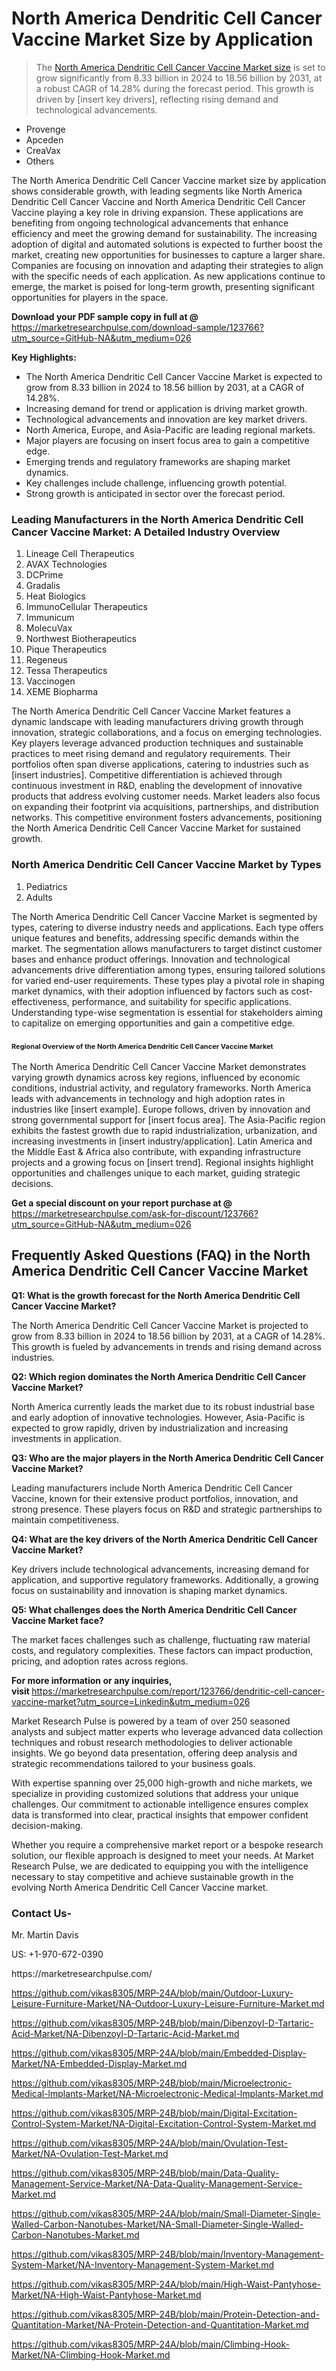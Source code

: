 <h1>North America Dendritic Cell Cancer Vaccine Market&nbsp;Size by Application</h1><blockquote><p>The <a href="https://marketresearchpulse.com/download-sample/123766?utm_source=GitHub-NA&amp;utm_medium=026">North America Dendritic Cell Cancer Vaccine Market size</a> is set to grow significantly from 8.33 billion in 2024 to 18.56 billion by 2031, at a robust CAGR of 14.28% during the forecast period. This growth is driven by [insert key drivers], reflecting rising demand and technological advancements.</p></blockquote><ul><li>Provenge<li> Apceden<li> CreaVax<li> Others</li></ul><p>The North America Dendritic Cell Cancer Vaccine market size by application shows considerable growth, with leading segments like North America Dendritic Cell Cancer Vaccine and North America Dendritic Cell Cancer Vaccine playing a key role in driving expansion. These applications are benefiting from ongoing technological advancements that enhance efficiency and meet the growing demand for sustainability. The increasing adoption of digital and automated solutions is expected to further boost the market, creating new opportunities for businesses to capture a larger share. Companies are focusing on innovation and adapting their strategies to align with the specific needs of each application. As new applications continue to emerge, the market is poised for long-term growth, presenting significant opportunities for players in the space.</p><p><strong>Download your PDF sample copy in full at @ </strong><a href="https://marketresearchpulse.com/download-sample/123766?utm_source=GitHub-NA&amp;utm_medium=026">https://marketresearchpulse.com/download-sample/123766?utm_source=GitHub-NA&amp;utm_medium=026</a></p><p><strong>Key Highlights: </strong></p><ul><li>The North America Dendritic Cell Cancer Vaccine Market is expected to grow from 8.33 billion in 2024 to 18.56 billion by 2031, at a CAGR of 14.28%.</li><li>Increasing demand for trend or application is driving market growth.</li><li>Technological advancements and innovation are key market drivers.</li><li>North America, Europe, and Asia-Pacific are leading regional markets.</li><li>Major players are focusing on insert focus area to gain a competitive edge.</li><li>Emerging trends and regulatory frameworks are shaping market dynamics.</li><li>Key challenges include challenge, influencing growth potential.</li><li>Strong growth is anticipated in sector over the forecast period.</li></ul><h3>Leading Manufacturers in the North America Dendritic Cell Cancer Vaccine Market: A Detailed Industry Overview</h3><ol><li>Lineage Cell Therapeutics</li><li>AVAX Technologies</li><li>DCPrime</li><li>Gradalis</li><li>Heat Biologics</li><li>ImmunoCellular Therapeutics</li><li>Immunicum</li><li>MolecuVax</li><li>Northwest Biotherapeutics</li><li>Pique Therapeutics</li><li>Regeneus</li><li>Tessa Therapeutics</li><li>Vaccinogen</li><li>XEME Biopharma</li></ol><div class="flex max-w-full flex-col flex-grow"><div class="min-h-8 text-message flex w-full flex-col items-end gap-2 whitespace-normal break-words [.text-message+&amp;]:mt-5" dir="auto" data-message-author-role="assistant" data-message-id="fd8432e4-4910-450d-b182-61b7bfb0a01f" data-message-model-slug="gpt-4o"><div class="flex w-full flex-col gap-1 empty:hidden first:pt-[3px]"><div class="markdown prose w-full break-words dark:prose-invert light"><p>The North America Dendritic Cell Cancer Vaccine Market features a dynamic landscape with leading manufacturers driving growth through innovation, strategic collaborations, and a focus on emerging technologies. Key players leverage advanced production techniques and sustainable practices to meet rising demand and regulatory requirements. Their portfolios often span diverse applications, catering to industries such as [insert industries]. Competitive differentiation is achieved through continuous investment in R&amp;D, enabling the development of innovative products that address evolving customer needs. Market leaders also focus on expanding their footprint via acquisitions, partnerships, and distribution networks. This competitive environment fosters advancements, positioning the North America Dendritic Cell Cancer Vaccine Market for sustained growth.</p></div></div></div></div><h3>North America Dendritic Cell Cancer Vaccine Market by Types</h3><ol><li>Pediatrics<li> Adults</li></ol><div class="flex max-w-full flex-col flex-grow"><div class="min-h-8 text-message flex w-full flex-col items-end gap-2 whitespace-normal break-words [.text-message+&amp;]:mt-5" dir="auto" data-message-author-role="assistant" data-message-id="084470be-0bb7-4664-bddf-5156b4f41249" data-message-model-slug="gpt-4o-mini"><div class="flex w-full flex-col gap-1 empty:hidden first:pt-[3px]"><div class="markdown prose w-full break-words dark:prose-invert light"><p>The North America Dendritic Cell Cancer Vaccine Market is segmented by types, catering to diverse industry needs and applications. Each type offers unique features and benefits, addressing specific demands within the market. The segmentation allows manufacturers to target distinct customer bases and enhance product offerings. Innovation and technological advancements drive differentiation among types, ensuring tailored solutions for varied end-user requirements. These types play a pivotal role in shaping market dynamics, with their adoption influenced by factors such as cost-effectiveness, performance, and suitability for specific applications. Understanding type-wise segmentation is essential for stakeholders aiming to capitalize on emerging opportunities and gain a competitive edge.</p></div></div></div></div><h3><span style="font-size: 11px;">Regional Overview of the North America Dendritic Cell Cancer Vaccine Market</span></h3><div class="flex max-w-full flex-col flex-grow"><div class="min-h-8 text-message flex w-full flex-col items-end gap-2 whitespace-normal break-words [.text-message+&amp;]:mt-5" dir="auto" data-message-author-role="assistant" data-message-id="e9038762-ce64-4e30-91c9-9bd413514231" data-message-model-slug="gpt-4o-mini"><div class="flex w-full flex-col gap-1 empty:hidden first:pt-[3px]"><div class="markdown prose w-full break-words dark:prose-invert light"><p>The North America Dendritic Cell Cancer Vaccine Market demonstrates varying growth dynamics across key regions, influenced by economic conditions, industrial activity, and regulatory frameworks. North America leads with advancements in technology and high adoption rates in industries like [insert example]. Europe follows, driven by innovation and strong governmental support for [insert focus area]. The Asia-Pacific region exhibits the fastest growth due to rapid industrialization, urbanization, and increasing investments in [insert industry/application]. Latin America and the Middle East &amp; Africa also contribute, with expanding infrastructure projects and a growing focus on [insert trend]. Regional insights highlight opportunities and challenges unique to each market, guiding strategic decisions.</p></div></div></div></div><p><strong>Get a special discount on your report purchase at @ </strong><a href="https://marketresearchpulse.com/ask-for-discount/123766?utm_source=GitHub-NA&amp;utm_medium=026">https://marketresearchpulse.com/ask-for-discount/123766?utm_source=GitHub-NA&amp;utm_medium=026</a></p><h2>Frequently Asked Questions (FAQ) in the North America Dendritic Cell Cancer Vaccine Market</h2><p><strong>Q1: What is the growth forecast for the North America Dendritic Cell Cancer Vaccine Market?</strong></p><p>The North America Dendritic Cell Cancer Vaccine Market is projected to grow from 8.33 billion in 2024 to 18.56 billion by 2031, at a CAGR of 14.28%. This growth is fueled by advancements in trends and rising demand across industries.</p><p><strong>Q2: Which region dominates the North America Dendritic Cell Cancer Vaccine Market?</strong></p><p>North America currently leads the market due to its robust industrial base and early adoption of innovative technologies. However, Asia-Pacific is expected to grow rapidly, driven by industrialization and increasing investments in application.</p><p><strong>Q3: Who are the major players in the North America Dendritic Cell Cancer Vaccine Market?</strong></p><p>Leading manufacturers include North America Dendritic Cell Cancer Vaccine, known for their extensive product portfolios, innovation, and strong presence. These players focus on R&amp;D and strategic partnerships to maintain competitiveness.</p><p><strong>Q4: What are the key drivers of the North America Dendritic Cell Cancer Vaccine Market?</strong></p><p>Key drivers include technological advancements, increasing demand for application, and supportive regulatory frameworks. Additionally, a growing focus on sustainability and innovation is shaping market dynamics.</p><p><strong>Q5: What challenges does the North America Dendritic Cell Cancer Vaccine Market face?</strong></p><p>The market faces challenges such as challenge, fluctuating raw material costs, and regulatory complexities. These factors can impact production, pricing, and adoption rates across regions.</p><p><strong>For more information or any inquiries, visit&nbsp;</strong><a href="https://marketresearchpulse.com/report/123766/dendritic-cell-cancer-vaccine-market?utm_source=Linkedin&utm_medium=026">https://marketresearchpulse.com/report/123766/dendritic-cell-cancer-vaccine-market?utm_source=Linkedin&utm_medium=026</a></p><p>Market Research Pulse is powered by a team of over 250 seasoned analysts and subject matter experts who leverage advanced data collection techniques and robust research methodologies to deliver actionable insights. We go beyond data presentation, offering deep analysis and strategic recommendations tailored to your business goals.</p><p>With expertise spanning over 25,000 high-growth and niche markets, we specialize in providing customized solutions that address your unique challenges. Our commitment to actionable intelligence ensures complex data is transformed into clear, practical insights that empower confident decision-making.</p><p>Whether you require a comprehensive market report or a bespoke research solution, our flexible approach is designed to meet your needs. At Market Research Pulse, we are dedicated to equipping you with the intelligence necessary to stay competitive and achieve sustainable growth in the evolving North America Dendritic Cell Cancer Vaccine market.</p><h3><strong>Contact Us-</strong></h3><p>Mr. Martin Davis</p><p>US: +1-970-672-0390</p><p>https://marketresearchpulse.com/</p><p><a href="https://github.com/vikas8305/MRP-24A/blob/main/Outdoor-Luxury-Leisure-Furniture-Market/NA-Outdoor-Luxury-Leisure-Furniture-Market.md">https://github.com/vikas8305/MRP-24A/blob/main/Outdoor-Luxury-Leisure-Furniture-Market/NA-Outdoor-Luxury-Leisure-Furniture-Market.md</a></p><p><a href="https://github.com/vikas8305/MRP-24B/blob/main/Dibenzoyl-D-Tartaric-Acid-Market/NA-Dibenzoyl-D-Tartaric-Acid-Market.md">https://github.com/vikas8305/MRP-24B/blob/main/Dibenzoyl-D-Tartaric-Acid-Market/NA-Dibenzoyl-D-Tartaric-Acid-Market.md</a></p><p><a href="https://github.com/vikas8305/MRP-24A/blob/main/Embedded-Display-Market/NA-Embedded-Display-Market.md">https://github.com/vikas8305/MRP-24A/blob/main/Embedded-Display-Market/NA-Embedded-Display-Market.md</a></p><p><a href="https://github.com/vikas8305/MRP-24B/blob/main/Microelectronic-Medical-lmplants-Market/NA-Microelectronic-Medical-lmplants-Market.md">https://github.com/vikas8305/MRP-24B/blob/main/Microelectronic-Medical-lmplants-Market/NA-Microelectronic-Medical-lmplants-Market.md</a></p><p><a href="https://github.com/vikas8305/MRP-24B/blob/main/Digital-Excitation-Control-System-Market/NA-Digital-Excitation-Control-System-Market.md">https://github.com/vikas8305/MRP-24B/blob/main/Digital-Excitation-Control-System-Market/NA-Digital-Excitation-Control-System-Market.md</a></p><p><a href="https://github.com/vikas8305/MRP-24A/blob/main/Ovulation-Test-Market/NA-Ovulation-Test-Market.md">https://github.com/vikas8305/MRP-24A/blob/main/Ovulation-Test-Market/NA-Ovulation-Test-Market.md</a></p><p><a href="https://github.com/vikas8305/MRP-24B/blob/main/Data-Quality-Management-Service-Market/NA-Data-Quality-Management-Service-Market.md">https://github.com/vikas8305/MRP-24B/blob/main/Data-Quality-Management-Service-Market/NA-Data-Quality-Management-Service-Market.md</a></p><p><a href="https://github.com/vikas8305/MRP-24A/blob/main/Small-Diameter-Single-Walled-Carbon-Nanotubes-Market/NA-Small-Diameter-Single-Walled-Carbon-Nanotubes-Market.md">https://github.com/vikas8305/MRP-24A/blob/main/Small-Diameter-Single-Walled-Carbon-Nanotubes-Market/NA-Small-Diameter-Single-Walled-Carbon-Nanotubes-Market.md</a></p><p><a href="https://github.com/vikas8305/MRP-24B/blob/main/Inventory-Management-System-Market/NA-Inventory-Management-System-Market.md">https://github.com/vikas8305/MRP-24B/blob/main/Inventory-Management-System-Market/NA-Inventory-Management-System-Market.md</a></p><p><a href="https://github.com/vikas8305/MRP-24A/blob/main/High-Waist-Pantyhose-Market/NA-High-Waist-Pantyhose-Market.md">https://github.com/vikas8305/MRP-24A/blob/main/High-Waist-Pantyhose-Market/NA-High-Waist-Pantyhose-Market.md</a></p><p><a href="https://github.com/vikas8305/MRP-24B/blob/main/Protein-Detection-and-Quantitation-Market/NA-Protein-Detection-and-Quantitation-Market.md">https://github.com/vikas8305/MRP-24B/blob/main/Protein-Detection-and-Quantitation-Market/NA-Protein-Detection-and-Quantitation-Market.md</a></p><p><a href="https://github.com/vikas8305/MRP-24A/blob/main/Climbing-Hook-Market/NA-Climbing-Hook-Market.md">https://github.com/vikas8305/MRP-24A/blob/main/Climbing-Hook-Market/NA-Climbing-Hook-Market.md</a></p>
